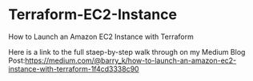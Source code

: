 # Terraform-EC2-Instance
How to Launch an Amazon EC2 Instance with Terraform 

Here is a link to the full staep-by-step walk through on my Medium Blog Post:https://medium.com/@barry_k/how-to-launch-an-amazon-ec2-instance-with-terraform-1f4cd3338c90 

